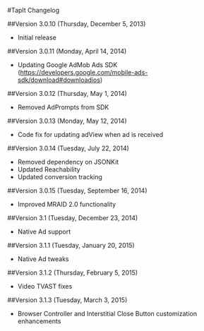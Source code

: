 #TapIt Changelog

##Version 3.0.10 (Thursday, December 5, 2013)
 * Initial release
 
##Version 3.0.11 (Monday, April 14, 2014)
 * Updating Google AdMob Ads SDK (https://developers.google.com/mobile-ads-sdk/download#downloadios)
 
##Version 3.0.12 (Thursday, May 1, 2014)
 * Removed AdPrompts from SDK
 
##Version 3.0.13 (Monday, May 12, 2014)
 * Code fix for updating adView when ad is received
 
##Version 3.0.14 (Tuesday, July 22, 2014)
 * Removed dependency on JSONKit
 * Updated Reachability
 * Updated conversion tracking
 
##Version 3.0.15 (Tuesday, September 16, 2014)
 * Improved MRAID 2.0 functionality

##Version 3.1 (Tuesday, December 23, 2014)
* Native Ad support

##Version 3.1.1 (Tuesday, January 20, 2015)
* Native Ad tweaks

##Version 3.1.2 (Thursday, February 5, 2015)
* Video TVAST fixes

##Version 3.1.3 (Tuesday, March 3, 2015)
* Browser Controller and Interstitial Close Button customization enhancements